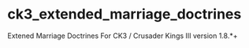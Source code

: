 # ck3_extended_marriage_doctrines
Extened Marriage Doctrines For CK3 / Crusader Kings III version 1.8.*+
